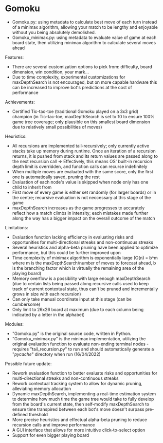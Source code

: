 # Gomoku
- Gomoku.py: using metadata to calculate best move of each turn instead of a minimax algorithm, allowing your match to be lengthy and enjoyable without you being absolutely demolished.
- Gomoku_minimax.py: using metadata to evaluate value of game at each board state, then utilizing minimax algorithm to calculate several moves ahead

Features:
- There are several customization options to pick from: difficulty, board dimension, win condition, your mark...
- Due to time complexity, experimental customizations for maxDepthSearch is not encouraged, but on more capable hardware this can be increased to improve bot's predictions at the cost of performance

Achievements:
- Certified Tic-tac-toe (traditional Gomoku played on a 3x3 grid) champion
(in Tic-tac-toe, maxDepthSearch is set to 10 to ensure 100% game tree coverage; only plausible on this smallest board dimension due to relatively small possibilities of moves)

Heuristics:
- All recursions are implemented tail-recursively; only currently active stacks take up memory during runtime. Once an iteration of a recursion returns, it is pushed from stack and its return values are passed along to the next recursion call
=> Effectively, this means OS' built-in recursion depth limit is overridden, and function calls can recurse indefinitely
- When multiple moves are evaluated with the same score, only the first one is automatically saved, pruning the rest
- Evaluation of each node's value is skipped when node only has one child to inherit from
- First move of every game is either set randomly (for larger boards) or in the centre; recursive evaluation is not neccessary at this stage of the game
- maxDepthSearch increases as the game progresses to accurately reflect how a match climbs in intensity; each mistakes made further along the way has a bigger impact on the overall outcome of the match

Limitations:
- Evaluation function lacking efficiency in evaluating risks and opportunities for multi-directional streaks and non-continuous streaks
- Several heuristics and alpha-beta pruning have been applied to optimize performance, but this could be further improved upon
- Time complexity of minimax algorithm is exponentially large (O(n) = b^m where m is the maxDepthSearch/number of moves to forecast ahead, b is the branching factor which is virtually the remaining area of the playing board)
- Memory overflow is a possibility with large enough maxDepthSearch (due to certain lists being passed along recursive calls used to keep track of current contextual state, thus can't be pruned and incrementally grows in size with each recursion)
- Can only take manual coordinate input at this stage (can be cumbersome)
- Only limit to 26x26 board at maximum (due to each column being indicated by a letter in the alphabet)

Modules:
- "Gomoku.py" is the original source code, written in Python.
- "Gomoku_minimax.py" is the minimax implementation, utilizing the original evaluation function to evaluate non-ending terminal nodes - requires "tail_recursion.py" to run and should automatically generate a "_pycache_" directory when run (16/04/2022)

Possible future update:
- Rework evaluation function to better evaluate risks and opportunities for multi-directional streaks and non-continuous streaks
- Rework contextual tracking system to allow for dynamic pruning, alleviating memory allocation
- Dynamic maxDepthSearch, implementing a real-time estimation system to determine how much time the game tree would take to fully develop from the board's current state, then self-modify maxDepthSearch to ensure time transpired between each bot's move doesn't surpass pre-defined threshold
- More precise heuristics and effectual alpha-beta pruning to reduce recursion calls and improve performance
- A GUI interface that allows for more intuitive click-to-select option
- Support for even bigger playing board